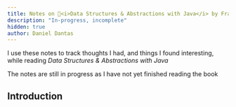 ```yaml
---
title: Notes on 📕<i>Data Structures & Abstractions with Java</i> by Frank M. Carrano
description: "In-progress, incomplete"
hidden: true
author: Daniel Dantas
---
```


I use these notes to track thoughts I had, and things I found interesting, while reading _Data Structures & Abstractions with Java_

The notes are still in progress as I have not yet finished reading the book

## Introduction

